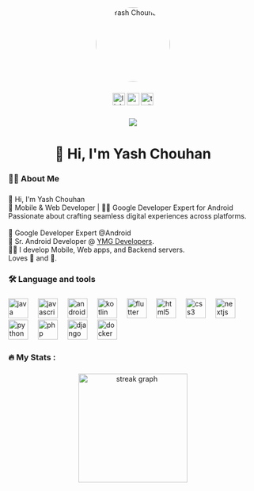<div align="center">
    <img src="https://media.licdn.com/dms/image/v2/D4D03AQH7GhVCebflDQ/profile-displayphoto-shrink_200_200/profile-displayphoto-shrink_200_200/0/1718629333825?e=2147483647&v=beta&t=5wbzAV-Ih2_dQY3KgemdcLTCVvb2r3I0eGEVoiTLSsU" alt="Yash Chouhan" style="border-radius: 50%; height: 150px; width: 150px;">

</div>

###

<div align="center">
  <img src="https://img.shields.io/static/v1?message=LinkedIn&logo=linkedin&label=&color=0077B5&logoColor=white&labelColor=&style=for-the-badge" height="25" alt="linkedin logo"  />
  <img src="https://img.shields.io/static/v1?message=Youtube&logo=youtube&label=&color=FF0000&logoColor=white&labelColor=&style=for-the-badge" height="25" alt="youtube logo"  />
  <img src="https://img.shields.io/static/v1?message=Twitter&logo=twitter&label=&color=1DA1F2&logoColor=white&labelColor=&style=for-the-badge" height="25" alt="twitter logo"  />
</div>

###

<div align="center">
  <img src="https://visitor-badge.laobi.icu/badge?page_id=iamyashchouhan.iamyashchouhan&"  />
</div>

###

<h1 align="center">👋 Hi, I'm Yash Chouhan </h1>

###

<h3 align="left">👩‍💻  About Me</h3>

###

<p align="left">
  👋 Hi, I'm Yash Chouhan<br>
  🚀 Mobile & Web Developer | 👨‍💻 Google Developer Expert for Android<br>
  Passionate about crafting seamless digital experiences across platforms.<br><br>
  👦 Google Developer Expert @Android<br>
  💼 Sr. Android Developer @ <a href="https://ymg-developers.com" target="_blank">YMG Developers</a>.<br>
  👨‍💻 I develop Mobile, Web apps, and Backend servers.<br>
  Loves 🎵 and 🎹.
</p>


###

<h3 align="left">🛠 Language and tools</h3>

###

<div align="left">
  <img src="https://cdn.jsdelivr.net/gh/devicons/devicon/icons/java/java-original.svg" height="40" alt="java logo"  />
  <img width="12" />
  <img src="https://cdn.jsdelivr.net/gh/devicons/devicon/icons/javascript/javascript-original.svg" height="40" alt="javascript logo"  />
  <img width="12" />
  <img src="https://cdn.jsdelivr.net/gh/devicons/devicon/icons/android/android-original.svg" height="40" alt="android logo"  />
  <img width="12" />
  <img src="https://cdn.jsdelivr.net/gh/devicons/devicon/icons/kotlin/kotlin-original.svg" height="40" alt="kotlin logo"  />
  <img width="12" />
  <img src="https://cdn.jsdelivr.net/gh/devicons/devicon/icons/flutter/flutter-original.svg" height="40" alt="flutter logo"  />
  <img width="12" />
  <img src="https://cdn.jsdelivr.net/gh/devicons/devicon/icons/html5/html5-original.svg" height="40" alt="html5 logo"  />
  <img width="12" />
  <img src="https://cdn.jsdelivr.net/gh/devicons/devicon/icons/css3/css3-original.svg" height="40" alt="css3 logo"  />
  <img width="12" />
  <img src="https://cdn.jsdelivr.net/gh/devicons/devicon/icons/nextjs/nextjs-original.svg" height="40" alt="nextjs logo"  />
  <img width="12" />
  <img src="https://cdn.jsdelivr.net/gh/devicons/devicon/icons/python/python-original.svg" height="40" alt="python logo"  />
  <img width="12" />
  <img src="https://cdn.jsdelivr.net/gh/devicons/devicon/icons/php/php-original.svg" height="40" alt="php logo"  />
  <img width="12" />
  <img src="https://cdn.jsdelivr.net/gh/devicons/devicon/icons/django/django-plain.svg" height="40" alt="django logo"  />
  <img width="12" />
  <img src="https://cdn.jsdelivr.net/gh/devicons/devicon/icons/docker/docker-original.svg" height="40" alt="docker logo"  />
</div>

###

<h3 align="left">🔥   My Stats :</h3>

###

<div align="center">
  <img src="https://streak-stats.demolab.com?user=iamyashchouhan&locale=en&mode=daily&theme=dark&hide_border=false&border_radius=5&order=3" height="220" alt="streak graph"  />
</div>

###
